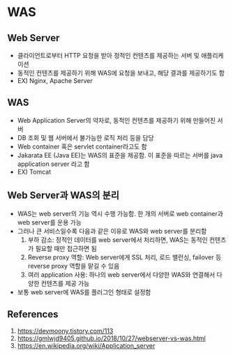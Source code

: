 # WAS

## Web Server

- 클라이언트로부터 HTTP 요청을 받아 정적인 컨텐츠를 제공하는 서버 및 애플리케이션
- 동적인 컨텐츠를 제공하기 위해 WAS에 요청을 보내고, 해당 결과를 제공하기도 함
- EX) Nginx, Apache Server

## WAS

- Web Application Server의 약자로, 동적인 컨텐츠를 제공하기 위해 만들어진 서버
- DB 조회 및 웹 서버에서 불가능한 로직 처리 등을 담당
- Web container 혹은 servlet container라고도 함
- Jakarata EE (Java EE)는 WAS의 표준을 제공함. 이 표준을 따르는 서버를 java application server 라고 함
- EX) Tomcat

## Web Server과 WAS의 분리

- WAS는 web server의 기능 역시 수행 가능함. 한 개의 서버로 web container과 web server를 운용 가능
- 그러나 큰 서비스일수록 다음과 같은 이유로 WAS와 web server를 분리함
  1. 부하 감소: 정적인 데이터를 web server에서 처리하면, WAS는 동적인 컨텐츠가 필요할 때만 접근하면 됨
  2. Reverse proxy 역할: Web server에게 SSL 처리, 로드 밸런싱, failover 등 reverse proxy 역할을 맡길 수 있음
  3. 여러 application 사용: 하나의 web server에서 다양한 WAS와 연결해서 다양한 컨텐츠를 제공 가능
- 보통 web server에 WAS를 플러그인 형태로 설정함

## References

1. https://devmoony.tistory.com/113
2. https://gmlwjd9405.github.io/2018/10/27/webserver-vs-was.html
3. https://en.wikipedia.org/wiki/Application_server
